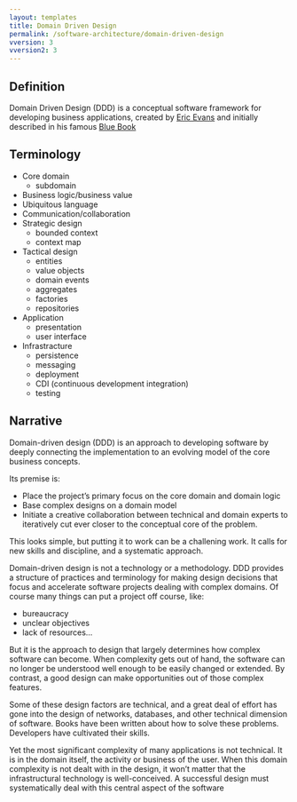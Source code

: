 ```yaml
---
layout: templates
title: Domain Driven Design
permalink: /software-architecture/domain-driven-design
vversion: 3
vversion2: 3
---
```


## Definition

Domain Driven Design (DDD) is a conceptual software framework for developing business applications, created by [Eric Evans](https://twitter.com/ericevans0?lang=en) and initially described in his famous [Blue Book](https://domainlanguage.com/ddd/blue-book/)

## Terminology

* Core domain
    - subdomain
* Business logic/business value
* Ubiquitous language
* Communication/collaboration
* Strategic design
    - bounded context
    - context map
* Tactical design
    - entities
    - value objects
    - domain events
    - aggregates
    - factories
    - repositories
* Application
    - presentation
    - user interface
* Infrastracture
    - persistence
    - messaging
    - deployment
    - CDI (continuous development integration)
    - testing

## Narrative

Domain-driven design (DDD) is an approach to developing software by deeply connecting the implementation to an evolving model of the core business concepts.

Its premise is:
- Place the project’s primary focus on the core domain and domain logic
- Base complex designs on a domain model
- Initiate a creative collaboration between technical and domain experts to iteratively cut ever closer to the conceptual core of the problem.

This looks simple, but putting it to work can be a challening work. It calls for new skills and discipline, and a systematic approach.

Domain-driven design is not a technology or a methodology. DDD provides a structure of practices and terminology for making design decisions that focus and accelerate software projects dealing with complex domains.
Of course many things can put a project off course, like: 
- bureaucracy
- unclear objectives
- lack of resources...

But it is the approach to design that largely determines how complex software can become. When complexity gets out of hand, the software can no longer be understood well enough to be easily changed or extended. By contrast, a good design can make opportunities out of those complex features.

Some of these design factors are technical, and a great deal of effort has gone into the design of networks, databases, and other technical dimension of software. Books have been written about how to solve these problems. Developers have cultivated their skills.

Yet the most significant complexity of many applications is not technical. It is in the domain itself, the activity or business of the user. When this domain complexity is not dealt with in the design, it won’t matter that the infrastructural technology is well-conceived. A successful design must systematically deal with this central aspect of the software



